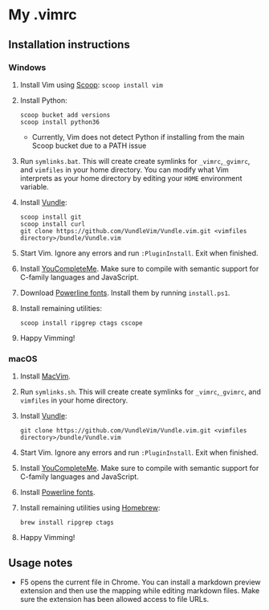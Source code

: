 # My .vimrc

## Installation instructions

### Windows

1. Install Vim using [Scoop][]: `scoop install vim`

1. Install Python:
    ```
    scoop bucket add versions
    scoop install python36
    ```
    - Currently, Vim does not detect Python if installing from the main Scoop
      bucket due to a PATH issue

1. Run `symlinks.bat`. This will create create symlinks for `_vimrc`,`_gvimrc`,
   and `vimfiles` in your home directory. You can modify what Vim interprets as
   your home directory by editing your `HOME` environment variable.

1. Install [Vundle][]:
    ```
    scoop install git
    scoop install curl
    git clone https://github.com/VundleVim/Vundle.vim.git <vimfiles directory>/bundle/Vundle.vim
    ```

1. Start Vim. Ignore any errors and run `:PluginInstall`. Exit when finished.

1. Install [YouCompleteMe][ycm-windows]. Make sure to compile with semantic
   support for C-family languages and JavaScript.

1. Download [Powerline fonts][]. Install them by running `install.ps1`.

1. Install remaining utilities:
    ```
    scoop install ripgrep ctags cscope
    ```

1. Happy Vimming!

### macOS

1. Install [MacVim][].

1. Run `symlinks.sh`. This will create create symlinks for `_vimrc`,`_gvimrc`,
   and `vimfiles` in your home directory.

1. Install [Vundle][]:
    ```
    git clone https://github.com/VundleVim/Vundle.vim.git <vimfiles directory>/bundle/Vundle.vim
    ```

1. Start Vim. Ignore any errors and run `:PluginInstall`. Exit when finished.

1. Install [YouCompleteMe][ycm-mac]. Make sure to compile with semantic
   support for C-family languages and JavaScript.

1. Install [Powerline fonts][].

1. Install remaining utilities using [Homebrew][]:
    ```
    brew install ripgrep ctags
    ```

1. Happy Vimming!

## Usage notes

* F5 opens the current file in Chrome. You can install a markdown preview
  extension and then use the mapping while editing markdown files. Make sure
  the extension has been allowed access to file URLs.

[Scoop]: http://scoop.sh/
[Vundle]: https://github.com/VundleVim/Vundle.vim
[ycm-windows]: https://github.com/Valloric/YouCompleteMe#windows
[Powerline fonts]: https://github.com/powerline/fonts
[MacVim]: http://macvim-dev.github.io/macvim/
[ycm-mac]: https://github.com/Valloric/YouCompleteMe#mac-os-x
[Homebrew]: https://brew.sh/
